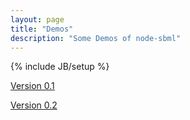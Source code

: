 ```yaml
---
layout: page
title: "Demos"
description: "Some Demos of node-sbml"
---
```

{% include JB/setup %}

[Version 0.1](../assets/demos/0.1/index.html)

[Version 0.2](../assets/demos/0.2/index.html)
